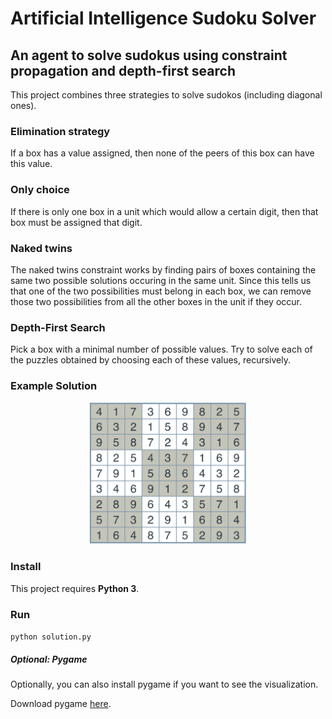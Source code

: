 # Artificial Intelligence Sudoku Solver

## An agent to solve sudokus using constraint propagation and depth-first search

This project combines three strategies to solve sudokos (including diagonal ones).

### Elimination strategy

If a box has a value assigned, then none of the peers of this box can have this value.

### Only choice

If there is only one box in a unit which would allow a certain digit, then that box must be assigned that digit.

### Naked twins

The naked twins constraint works by finding pairs of boxes containing the same two possible solutions occuring in the
same unit. Since this tells us that one of the two possibilities must belong in each box, we can remove those two
possibilities from all the other boxes in the unit if they occur.

### Depth-First Search

Pick a box with a minimal number of possible values. Try to solve each of the puzzles obtained by choosing each of these values, recursively.

### Example Solution

<div style="text-align:center">
<img src="https://github.com/g-eorge/ai-sudoku/blob/master/images/hard-solution.png" width="50%" />
</div>

### Install

This project requires **Python 3**.

### Run

`python solution.py`

##### Optional: Pygame

Optionally, you can also install pygame if you want to see the visualization.

Download pygame [here](http://www.pygame.org/download.shtml).
